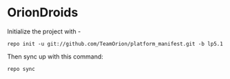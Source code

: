 OrionDroids
===================

Initialize the project with -

	repo init -u git://github.com/TeamOrion/platform_manifest.git -b lp5.1

Then sync up with this command:

	repo sync


